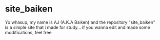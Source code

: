 # site_baiken

Yo whasup, my name is AJ (A.K.A Baiken) and the repository "site_baiken" is a simple site that i made for study... if you wanna edit and made some modifications, feel free

